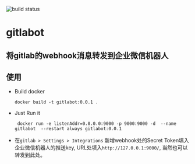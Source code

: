 ![build status](https://github.com/bujnlc8/gitlabot/actions/workflows/gitlabot.yml/badge.svg)

# gitlabot

## 将gitlab的webhook消息转发到企业微信机器人

## 使用

*   Build docker

        docker build -t gitlabot:0.0.1 .

*   Just Run it

    ```
     docker run -e listenAddr=0.0.0.0:9000 -p 9000:9000 -d  --name gitlabot  --restart always gitlabot:0.0.1

    ```

*   在`gitlab > Settings > Integrations` 新增webhook处的Secret Token填入企业微信机器人的推送key, URL处填入`http://127.0.0.1:9000/`, 当然也可以转发到此处。
